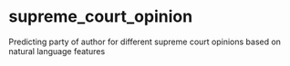 # supreme_court_opinion
Predicting party of author for different supreme court opinions based on natural language features
